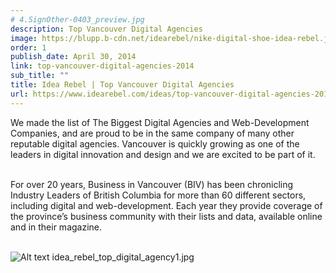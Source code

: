 ```yaml
---
# 4.SignOther-0403_preview.jpg
description: Top Vancouver Digital Agencies
image: https://blupp.b-cdn.net/idearebel/nike-digital-shoe-idea-rebel.jpeg?quality=80&width=800
order: 1
publish_date: April 30, 2014
link: top-vancouver-digital-agencies-2014
sub_title: ""
title: Idea Rebel | Top Vancouver Digital Agencies
url: https://www.idearebel.com/ideas/top-vancouver-digital-agencies-2014/
---
```

We made the list of The Biggest Digital Agencies and Web-Development Companies, and are proud to be in the same company of many other reputable digital agencies. Vancouver is quickly growing as one of the leaders in digital innovation and design and we are excited to be part of it.

\
For over 20 years, Business in Vancouver (BIV)  has been chronicling Industry Leaders of British Columbia for more than 60 different sectors, including digital and web-development. Each year they provide coverage of the province’s business community with their lists and data, available online and in their magazine.

\
![Alt text](https://blupp.b-cdn.net/idearebel/nike-digital-shoe-idea-rebel.jpeg?quality=80&width=800?quality=80&width=800 "a title")
idea_rebel_top_digital_agency1.jpg
